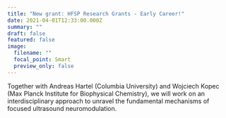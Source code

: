 ```yaml
---
title: "New grant: HFSP Research Grants - Early Career!"
date: 2021-04-01T12:33:00.000Z
summary: ""
draft: false
featured: false
image:
  filename: ""
  focal_point: Smart
  preview_only: false
---
```

Together with Andreas Hartel (Columbia University) and Wojciech Kopec (Max Planck Institute for Biophysical Chemistry), we will work on an interdisciplinary approach to unravel the fundamental mechanisms of focused ultrasound neuromodulation.